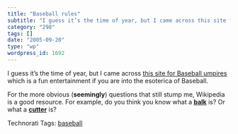 ```yaml
---
title: "Baseball rules"
subtitle: "I guess it’s the time of year, but I came across this site for Baseball umpires"
category: "298"
tags: []
date: "2005-09-20"
type: "wp"
wordpress_id: 1692
---
```

I guess it’s the time of year, but I came across [this site for Baseball umpires](http://www.macroweb.com/ibrules/) which is a fun entertainment if you are into the esoterica of Baseball. 

For the more obvious (**seemingly**) questions that still stump me, Wikipedia is a good resource. For example, do you think you know what a **[balk](http://en.wikipedia.org/wiki/Balk)** is? Or what a **[cutter](http://en.wikipedia.org/wiki/Cutter_%28baseball%29)** is?

Technorati Tags: [baseball](http://www.technorati.com/tag/baseball)